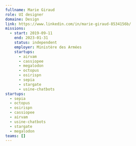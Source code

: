 ```yaml
---
fullname: Marie Giraud
role: UI designer
domaine: Design
link: https://www.linkedin.com/in/marie-giraud-8534156b/
missions:
  - start: 2019-09-11
    end: 2023-01-31
    status: independent
    employer: Ministère des Armées
    startups:
      - airvam
      - cassiopee
      - megalodon
      - octopus
      - osirispn
      - sepia
      - stargate
      - usine-chatbots
startups:
  - sepia
  - octopus
  - osirispn
  - cassiopee
  - airvam
  - usine-chatbots
  - stargate
  - megalodon
teams: []
---
```

